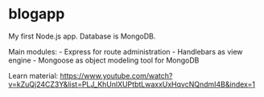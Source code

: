 # blogapp

My first Node.js app. Database is MongoDB.

Main modules:
	- Express for route administration
	- Handlebars as view engine
	- Mongoose as object modeling tool for MongoDB

Learn material: https://www.youtube.com/watch?v=kZuQj24CZ3Y&list=PLJ_KhUnlXUPtbtLwaxxUxHqvcNQndmI4B&index=1